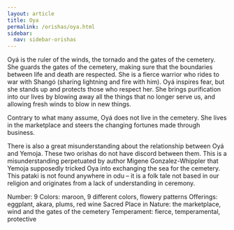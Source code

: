 ```yaml
---
layout: article
title: Oya
permalink: /orishas/oya.html
sidebar:
  nav: sidebar-orishas
---
```


Oyá is the ruler of the winds, the tornado and the gates of the cemetery. She guards the gates of the cemetery, making sure that the boundaries between life and death are respected. She is a fierce warrior who rides to war with Shangó (sharing lightning and fire with him). Oyá inspires fear, but she stands up and protects those who respect her.  She brings purification into our lives by blowing away all the things that no longer serve us, and allowing fresh winds to blow in new things.

Contrary to what many assume, Oyá does not live in the cemetery. She lives in the marketplace and steers the changing fortunes made through business.

There is also a great misunderstanding about the relationship between Oyá and Yemoja. These two orishas do not have discord between them. This is a misunderstanding perpetuated by author Migene Gonzalez-Whippler that Yemoja supposedly tricked Oya into exchanging the sea for the cemetery. This pataki is not found anywhere in odu – it is a folk tale not based in our religion and originates from a lack of understanding in ceremony.


Number: 9
Colors: maroon, 9 different colors, flowery patterns
Offerings: eggplant, akara, plums, red wine
Sacred Place in Nature: the marketplace, wind and the gates of the cemetery
Temperament: fierce, temperamental, protective
